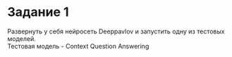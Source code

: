 # Задание 1
Развернуть у себя нейросеть Deeppavlov и запустить одну из тестовых моделей.    
Тестовая модель - Context Question Answering    

